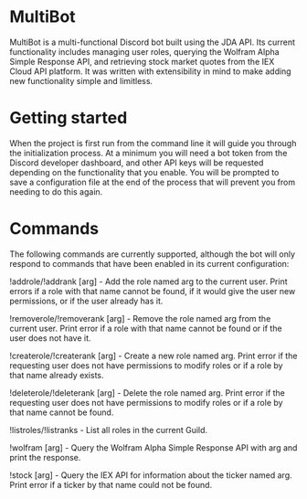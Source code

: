 # MultiBot
MultiBot is a multi-functional Discord bot built using the JDA API.  Its current functionality includes managing user roles, querying the Wolfram Alpha Simple Response API, and retrieving stock market quotes from the IEX Cloud API platform.  It was written with extensibility in mind to make adding new functionality simple and limitless.

# Getting started
When the project is first run from the command line it will guide you through the initialization process.  At a minimum you will need a bot token from the Discord developer dashboard, and other API keys will be requested depending on the functionality that you enable.  You will be prompted to save a configuration file at the end of the process that will prevent you from needing to do this again.

# Commands

The following commands are currently supported, although the bot will only respond to commands that have been enabled in its current configuration:

!addrole/!addrank [arg] - Add the role named arg to the current user.  Print errors if a role with that name cannot be found, if it would give the user new permissions, or if the user already has it.

!removerole/!removerank [arg] - Remove the role named arg from the current user.  Print error if a role with that name cannot be found or if the user does not have it.

!createrole/!createrank [arg] - Create a new role named arg.  Print error if the requesting user does not have permissions to modify roles or if a role by that name already exists.

!deleterole/!deleterank [arg] - Delete the role named arg.  Print error if the requesting user does not have permissions to modify roles or if a role by that name cannot be found.

!listroles/!listranks - List all roles in the current Guild.

!wolfram [arg] - Query the Wolfram Alpha Simple Response API with arg and print the response.

!stock [arg] - Query the IEX API for information about the ticker named arg.  Print error if a ticker by that name could not be found.
